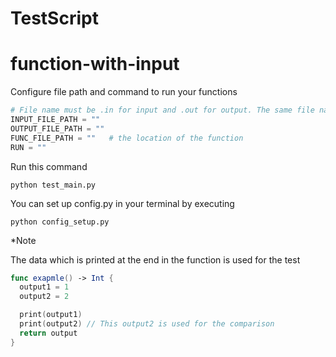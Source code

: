 # TestScript

# function-with-input

Configure file path and command to run your functions
``` py
# File name must be .in for input and .out for output. The same file name are recognized as the set of test data.
INPUT_FILE_PATH = ""  
OUTPUT_FILE_PATH = "" 
FUNC_FILE_PATH = ""   # the location of the function
RUN = "" 
```

Run this command
```
python test_main.py
```

You can set up config.py in your terminal by executing
```
python config_setup.py
``` 

*Note

The data which is printed at the end in the function is used for the test

``` swift
func exapmle() -> Int {
  output1 = 1
  output2 = 2

  print(output1)
  print(output2) // This output2 is used for the comparison
  return output
}
```